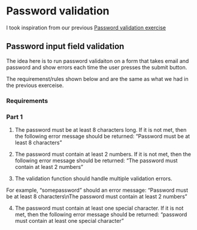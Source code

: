 # Password validation

I took inspiration from our previous [Password validation exercise](https://github.com/Think-iT-Labs/tdd-workshop/tree/password-validation)

## Password input field validation

The idea here is to run password validaiton on a form that takes email and password and show errors each time the user presses the submit button.

The requiremenst/rules shown below and are the same as what we had in the previous exerceise.

### Requirements

### Part 1

1. The password must be at least 8 characters long. If it is not met, then the following error message should be returned: “Password must be at least 8 characters”

2. The password must contain at least 2 numbers. If it is not met, then the following error message should be returned: “The password must contain at least 2 numbers”

3. The validation function should handle multiple validation errors.

For example, “somepassword” should an error message: “Password must be at least 8 characters\nThe password must contain at least 2 numbers”

4. The password must contain at least one special character. If it is not met, then the following error message should be returned: “password must contain at least one special character”
